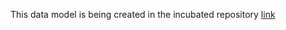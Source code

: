 This data model is being created in the incubated repository [link](https://github.com/smart-data-models/incubated/tree/master/FleetVehicleOperation)